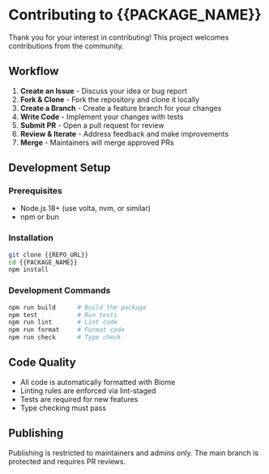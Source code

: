 # Contributing to {{PACKAGE_NAME}}

Thank you for your interest in contributing! This project welcomes contributions from the community.

## Workflow

1. **Create an Issue** - Discuss your idea or bug report
2. **Fork & Clone** - Fork the repository and clone it locally
3. **Create a Branch** - Create a feature branch for your changes
4. **Write Code** - Implement your changes with tests
5. **Submit PR** - Open a pull request for review
6. **Review & Iterate** - Address feedback and make improvements
7. **Merge** - Maintainers will merge approved PRs

## Development Setup

### Prerequisites
- Node.js 18+ (use volta, nvm, or similar)
- npm or bun

### Installation
```bash
git clone {{REPO_URL}}
cd {{PACKAGE_NAME}}
npm install
```

### Development Commands
```bash
npm run build      # Build the package
npm test           # Run tests
npm run lint       # Lint code
npm run format     # Format code
npm run check      # Type check
```

## Code Quality

- All code is automatically formatted with Biome
- Linting rules are enforced via lint-staged
- Tests are required for new features
- Type checking must pass

## Publishing

Publishing is restricted to maintainers and admins only. The main branch is protected and requires PR reviews.